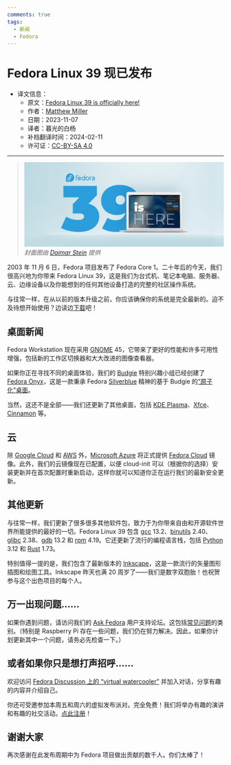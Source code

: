 ```yaml
---
comments: true
tags:
  - 新闻
  - Fedora
---
```


# Fedora Linux 39 现已发布

- 译文信息：
    - 原文：[Fedora Linux 39 is officially here!](https://fedoramagazine.org/announcing-fedora-linux-39/)
    - 作者：[Matthew Miller](https://fedoramagazine.org/author/mattdm/)
    - 日期：2023-11-07
    - 译者：暮光的白杨
    - 补档翻译时间：2024-02-11
    - 许可证：[CC-BY-SA 4.0](http://creativecommons.org/licenses/by-sa/4.0/)

---

> ![](./images/2023-11/fedora/F39-Release-1536x650.jpg)
> *封面图由 [Daimar Stein](https://www.behance.net/daimarstein) 提供*

2003 年 11 月 6 日，Fedora 项目发布了 Fedora Core 1。二十年后的今天，我们很高兴地为你带来 Fedora Linux 39，这是我们为台式机、笔记本电脑、服务器、云、边缘设备以及你能想到的任何其他设备打造的完整的社区操作系统。

与往常一样，在从以前的版本升级之前，你应该确保你的系统是完全最新的。迫不及待想开始使用？边读边[下载]吧！

[下载]: https://fedoraproject.org/#editions

## 桌面新闻

Fedora Workstation 现在采用 [GNOME] 45，它带来了更好的性能和许多可用性增强，包括新的工作区切换器和大大改进的图像查看器。

[GNOME]: https://www.gnome.org/

如果你正在寻找不同的桌面体验，我们的 [Budgie] 特别兴趣小组已经创建了 [Fedora Onyx]，这是一款秉承 Fedora [Silverblue] 精神的基于 Budgie 的[“原子化”桌面]。

[Fedora Onyx]: https://fedoraproject.org/atomic-desktops/budgie/
[Silverblue]: https://fedoraproject.org/atomic-desktops/silverblue/
[“原子化”桌面]: https://fedoraproject.org/atomic-desktops/
[Budgie]: https://buddiesofbudgie.org/

当然，这还不是全部——我们还更新了其他桌面，包括 [KDE Plasma]、[Xfce]、[Cinnamon] 等。

[KDE Plasma]: https://kde.org/plasma-desktop/
[Xfce]: https://xfce.org/
[cinnamon]: https://cinnamon-spices.linuxmint.com/

## 云

除 [Google Cloud] 和 [AWS] 外，[Microsoft Azure] 将正式提供 [Fedora Cloud] 镜像。此外，我们的云镜像现在已配置，以便 cloud-init 可以（根据你的选择）安装更新并在首次配置时重新启动，这样你就可以知道你正在运行我们的最新安全更新。

[Google Cloud]: https://cloud.google.com/
[AWS]: https://aws.amazon.com/
[Microsoft Azure]: https://azure.microsoft.com/
[Fedora Cloud]: https://cloud.fedoraproject.org

## 其他更新

与往常一样，我们更新了很多很多其他软件包，致力于为你带来自由和开源软件世界所能提供的最好的一切。Fedora Linux 39 包含 [gcc] 13.2、[binutils] 2.40、[glibc] 2.38、[gdb] 13.2 和 [rpm] 4.19。它还更新了流行的编程语言栈，包括 [Python] 3.12 和 [Rust] 1.73。

[gcc]: https://gcc.gnu.org/
[binutils]: https://www.gnu.org/software/binutils/
[glibc]: https://www.gnu.org/software/libc/
[gdb]: https://www.gnu.org/software/gdb
[rpm]: https://rpm.org/
[Python]: https://www.python.org/
[Rust]: https://www.rust-lang.org/
[Inkscape]: https://inkscape.org/

特别值得一提的是，我们包含了最新版本的 [Inkscape]，这是一款流行的矢量图形插图和绘图工具。Inkscape 昨天也满 20 周岁了——我们是数字双胞胎！也祝贺参与这个出色项目的每个人。

## 万一出现问题……

如果你遇到问题，请访问我们的 [Ask Fedora] 用户支持论坛。这包括[常见问题]的类别。（特别是 Raspberry Pi 存在一些问题，我们仍在努力解决。因此，如果你计划更新其中一个问题，请务必先检查一下。）

[Ask Fedora]: https://ask.fedoraproject.org/
[常见问题]: https://discussion.fedoraproject.org/tags/c/ask/common-issues/82/none/f39

## 或者如果你只是想打声招呼……

欢迎访问 [Fedora Discussion 上的 “virtual watercooler”] 并加入对话，分享有趣的内容并介绍自己。

[Fedora Discussion 上的 “virtual watercooler”]: https://discussion.fedoraproject.org/c/fun/8

你还可受邀参加本周五和周六的虚拟发布派对。完全免费！我们将举办有趣的演讲和有趣的社交活动。[点此注册]！

[点此注册]: https://hopin.com/events/fedora-linux-39-release-party/registration

## 谢谢大家

再次感谢在此发布周期中为 Fedora 项目做出贡献的数千人。你们太棒了！